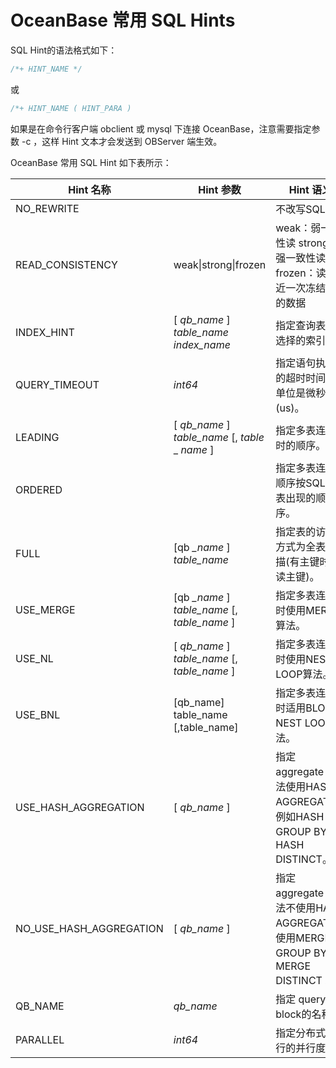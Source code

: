 OceanBase 常用 SQL Hints 
===========================================



SQL Hint的语法格式如下：

```javascript
/*+ HINT_NAME */
```



或

```javascript
/*+ HINT_NAME ( HINT_PARA )
```



如果是在命令行客户端 obclient 或 mysql 下连接 OceanBase，注意需要指定参数 -c ，这样 Hint 文本才会发送到 OBServer 端生效。



OceanBase 常用 SQL Hint 如下表所示：


|     **Hint** **名称**     |                    **Hint** **参数**                    |                              **Hint** **语义**                               |
|-------------------------|-------------------------------------------------------|----------------------------------------------------------------------------|
| NO_REWRITE              |                                                       | 不改写SQL。                                                                    |
| READ_CONSISTENCY        | weak\|strong\|frozen                                  | weak：弱一致性读 strong：强一致性读 frozen：读最近一次冻结点的数据 |
| INDEX_HINT              | \[ *qb_name* \] *table_name* *index_name*             | 指定查询表时选择的索引。                                                               |
| QUERY_TIMEOUT           | *int64*                                               | 指定语句执行的超时时间，单位是微秒(us)。                                                     |
| LEADING                 | \[ *qb_name* \] *table_name*  \[, *table* _ *name* \] | 指定多表连接时的顺序。                                                                |
| ORDERED                 |                                                       | 指定多表连接顺序按SQL中表出现的顺序。                                                       |
| FULL                    | \[qb *_name* \] *table_name*                          | 指定表的访问方式为全表扫描(有主键时会读主键)。                                                   |
| USE_MERGE               | \[qb *_name* \] *table_name*  \[, *table_name* \]     | 指定多表连接时使用MERGE算法。                                                          |
| USE_NL                  | \[ *qb_name* \] *table_name*  \[, *table_name* \]     | 指定多表连接时使用NEST LOOP算法。                                                      |
| USE_BNL                 | \[qb_name\] table_name \[,table_name\]                | 指定多表连接时适用BLOCK NEST LOOP算法。                                                |
| USE_HASH_AGGREGATION    | \[ *qb_name* \]                                       | 指定 aggregate   方法使用HASH AGGREGATE，例如HASH   GROUP BY，HASH DISTINCT。         |
| NO_USE_HASH_AGGREGATION | \[ *qb_name* \]                                       | 指定 aggregate 方法不使用HASH AGGREGATE，使用MERGE GROUP BY，MERGE DISTINCT 。         |
| QB_NAME                 | *qb_name*                                             | 指定 query   block的名称。                                                       |
| PARALLEL                | *int64*                                               | 指定分布式执行的并行度。                                                               |




